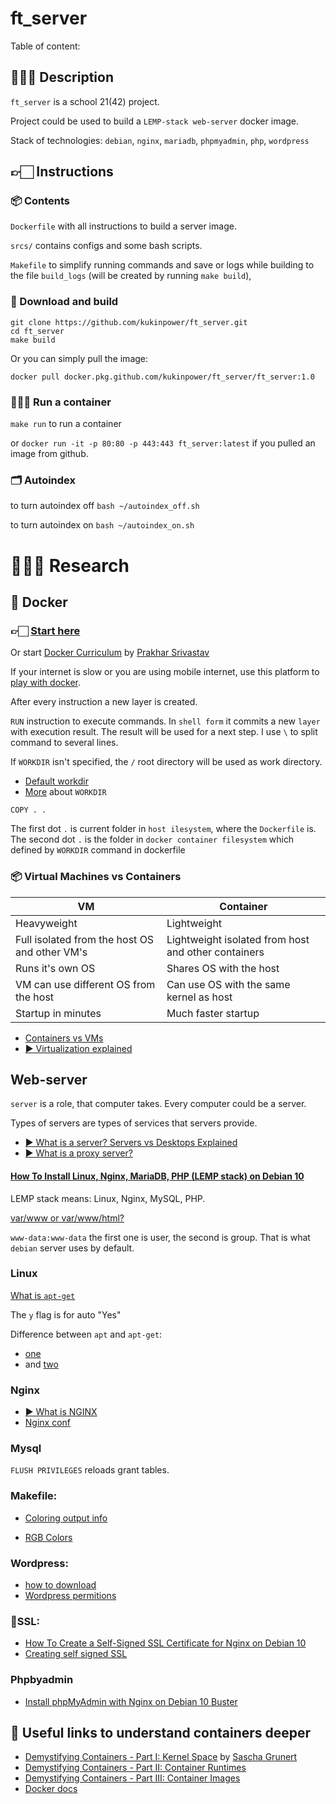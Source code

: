 # ft_server

Table of content:

## 👨🏻‍🏫 Description

`ft_server` is a school 21(42) project.

Project could be used to build a `LEMP-stack web-server` docker image.

Stack of technologies: `debian`, `nginx`, `mariadb`, `phpmyadmin`, `php`, `wordpress`

## 👉🏻 Instructions

### 📦 Contents

`Dockerfile` with all instructions to build a server image.

`srcs/` contains configs and some bash scripts.

`Makefile` to simplify running commands and save or logs while building to the file `build_logs` (will be created by running `make build`),

### 🔨 Download and build

```
git clone https://github.com/kukinpower/ft_server.git
cd ft_server
make build
```

Or you can simply pull the image:
```
docker pull docker.pkg.github.com/kukinpower/ft_server/ft_server:1.0
```

### 🏃🏼‍♀️ Run a container

`make run` to run a container

or `docker run -it -p 80:80 -p 443:443 ft_server:latest` if you pulled an image from github.

### 🗂 Autoindex

to turn autoindex off `bash ~/autoindex_off.sh`

to turn autoindex on `bash ~/autoindex_on.sh`

# 🕵🏽‍♀️ Research

## 🐳 Docker

### 👉🏻 [Start here](https://www.docker.com/101-tutorial)

Or start [Docker Curriculum](https://docker-curriculum.com/) by [Prakhar Srivastav](https://github.com/prakhar1989/)

If your internet is slow or you are using mobile internet, use this platform to [play with docker](https://labs.play-with-docker.com/).

After every instruction a new layer is created.

`RUN` instruction to execute commands. In `shell form` it commits a new `layer` with execution result. The result will be used for a next step. I use `\` to split command to several lines.

If `WORKDIR` isn't specified, the `/` root directory will be used as work directory.

* [Default workdir](https://docs.docker.com/engine/reference/run/#workdir)
* [More](https://www.educative.io/edpresso/what-is-the-workdir-command-in-docker#:~:text=The%20WORKDIR%20command%20is%20used,container%20at%20any%20given%20time.&text=If%20the%20WORKDIR%20command%20is,performs%20mkdir%20and%20cd%20implicitly.) about `WORKDIR`

`COPY . .`

The first dot `.` is current folder in `host ilesystem`, where the `Dockerfile` is.
The second dot `.` is the folder in `docker container filesystem` which defined by `WORKDIR` command in dockerfile

### 📦 Virtual Machines vs Containers

|	VM	|	Container	|
| ------------- |-------------|
|Heavyweight|Lightweight|
|Full isolated from the host OS and other VM's|Lightweight isolated from host and other containers|
|Runs it's own OS|Shares OS with the host|
|VM can use different OS from the host|Can use OS with the same kernel as host|
|Startup in minutes|Much faster startup|

* [Containers vs VMs](https://docs.microsoft.com/en-us/virtualization/windowscontainers/about/containers-vs-vm)
* [▶️ Virtualization explained](https://www.youtube.com/watch?v=FZR0rG3HKIk)

## Web-server

`server` is a role, that computer takes. Every computer could be a server.

Types of servers are types of services that servers provide.

* [▶️ What is a server? Servers vs Desktops Explained](https://www.youtube.com/watch?v=UjCDWCeHCzY)
* [▶️ What is a proxy server?](https://www.youtube.com/watch?v=5cPIukqXe5w)

#### [How To Install Linux, Nginx, MariaDB, PHP (LEMP stack) on Debian 10](https://www.digitalocean.com/community/tutorials/how-to-install-linux-nginx-mariadb-php-lemp-stack-on-debian-10)

LEMP stack means: Linux, Nginx, MySQL, PHP.

[var/www or var/www/html?](https://www.digitalocean.com/community/questions/what-is-the-correct-folder-to-put-my-website-files-var-www-or-var-www-html)

`www-data:www-data` the first one is user, the second is group. That is what `debian` server uses by default.

### Linux

[What is `apt-get`](https://itsfoss.com/apt-get-linux-guide/)

The `y` flag is for auto "Yes"

Difference between `apt` and `apt-get`:
* [one](https://itsfoss.com/apt-vs-apt-get-difference/)
* and [two](https://askubuntu.com/questions/445384/what-is-the-difference-between-apt-and-apt-get)


### Nginx

* [▶️ What is NGINX](https://www.youtube.com/watch?v=WHv_t_yK-QM)
* [Nginx conf](https://www.digitalocean.com/community/tutorials/how-to-set-up-nginx-server-blocks-virtual-hosts-on-ubuntu-16-04#step-two-create-sample-pages-for-each-site)

### Mysql

`FLUSH PRIVILEGES` reloads grant tables.

### Makefile:
* [Coloring output info](https://en.wikipedia.org/wiki/ANSI_escape_code#Colors)
			
* [RGB Colors](https://www.rapidtables.com/web/color/RGB_Color.html)

### Wordpress:
* [how to download](https://wordpress.org/support/article/how-to-install-wordpress/#detailed-instructions)
* [Wordpress permitions](https://www.smashingmagazine.com/2014/05/proper-wordpress-filesystem-permissions-ownerships/)

### 🔐SSL:
* [How To Create a Self-Signed SSL Certificate for Nginx on Debian 10](https://www.digitalocean.com/community/tutorials/how-to-create-a-self-signed-ssl-certificate-for-nginx-on-debian-10)
* [Creating self signed SSL](https://linuxize.com/post/creating-a-self-signed-ssl-certificate/)

### Phpbyadmin
* [Install phpMyAdmin with Nginx on Debian 10 Buster](https://kifarunix.com/install-phpmyadmin-with-nginx-on-debian-10-buster/)

## 🔗 Useful links to understand containers deeper
* [Demystifying Containers - Part I: Kernel Space](https://medium.com/@saschagrunert/demystifying-containers-part-i-kernel-space-2c53d6979504) by [Sascha Grunert](https://github.com/saschagrunert)
* [Demystifying Containers - Part II: Container Runtimes](https://medium.com/@saschagrunert/demystifying-containers-part-ii-container-runtimes-e363aa378f25)
* [Demystifying Containers - Part III: Container Images](https://medium.com/@saschagrunert/demystifying-containers-part-iii-container-images-244865de6fef)
* [Docker docs](https://docs.docker.com/)

